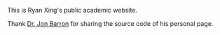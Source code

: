 This is Ryan Xing's public academic website.

Thank [Dr. Jon Barron](https://jonbarron.info) for sharing the source code of his personal page.